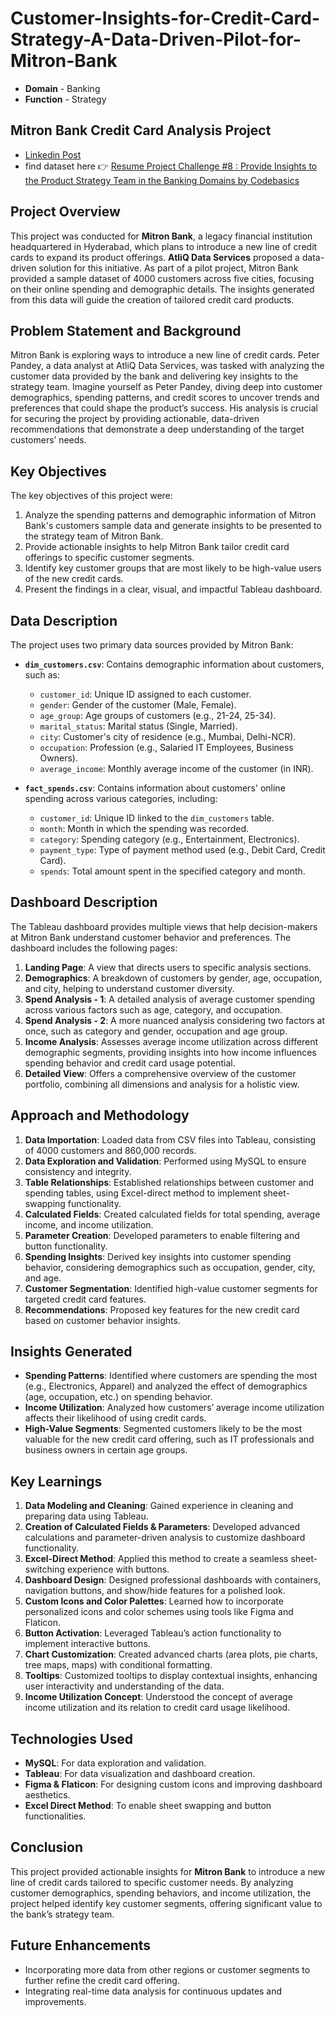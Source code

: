 # Customer-Insights-for-Credit-Card-Strategy-A-Data-Driven-Pilot-for-Mitron-Bank
- **Domain** - Banking
- **Function** - Strategy
## Mitron Bank Credit Card Analysis Project
-  [Linkedin Post]()
-  find dataset here 👉 [Resume Project Challenge #8 : Provide Insights to the Product Strategy Team in the Banking Domains by Codebasics](https://codebasics.io/challenge/codebasics-resume-project-challenge)
## Project Overview
This project was conducted for **Mitron Bank**, a legacy financial institution headquartered in Hyderabad, which plans to introduce a new line of credit cards to expand its product offerings. **AtliQ Data Services** proposed a data-driven solution for this initiative. As part of a pilot project, Mitron Bank provided a sample dataset of 4000 customers across five cities, focusing on their online spending and demographic details. The insights generated from this data will guide the creation of tailored credit card products.

## Problem Statement and Background
Mitron Bank is exploring ways to introduce a new line of credit cards. Peter Pandey, a data analyst at AtliQ Data Services, was tasked with analyzing the customer data provided by the bank and delivering key insights to the strategy team. Imagine yourself as Peter Pandey, diving deep into customer demographics, spending patterns, and credit scores to uncover trends and preferences that could shape the product’s success. His analysis is crucial for securing the project by providing actionable, data-driven recommendations that demonstrate a deep understanding of the target customers’ needs.

## Key Objectives
The key objectives of this project were:
1. Analyze the spending patterns and demographic information of Mitron Bank's customers sample data and generate insights to be presented to the strategy team of Mitron Bank.
2. Provide actionable insights to help Mitron Bank tailor credit card offerings to specific customer segments.
3. Identify key customer groups that are most likely to be high-value users of the new credit cards.
4. Present the findings in a clear, visual, and impactful Tableau dashboard.

## Data Description
The project uses two primary data sources provided by Mitron Bank:

- **`dim_customers.csv`**: Contains demographic information about customers, such as:
  - `customer_id`: Unique ID assigned to each customer.
  - `gender`: Gender of the customer (Male, Female).
  - `age_group`: Age groups of customers (e.g., 21-24, 25-34).
  - `marital_status`: Marital status (Single, Married).
  - `city`: Customer's city of residence (e.g., Mumbai, Delhi-NCR).
  - `occupation`: Profession (e.g., Salaried IT Employees, Business Owners).
  - `average_income`: Monthly average income of the customer (in INR).

- **`fact_spends.csv`**: Contains information about customers' online spending across various categories, including:
  - `customer_id`: Unique ID linked to the `dim_customers` table.
  - `month`: Month in which the spending was recorded.
  - `category`: Spending category (e.g., Entertainment, Electronics).
  - `payment_type`: Type of payment method used (e.g., Debit Card, Credit Card).
  - `spends`: Total amount spent in the specified category and month.

## Dashboard Description
The Tableau dashboard provides multiple views that help decision-makers at Mitron Bank understand customer behavior and preferences. The dashboard includes the following pages:

1. **Landing Page**: A view that directs users to specific analysis sections.
2. **Demographics**: A breakdown of customers by gender, age, occupation, and city, helping to understand customer diversity.
3. **Spend Analysis - 1**: A detailed analysis of average customer spending across various factors such as age, category, and occupation.
4. **Spend Analysis - 2**: A more nuanced analysis considering two factors at once, such as category and gender, occupation and age group.
5. **Income Analysis**: Assesses average income utilization across different demographic segments, providing insights into how income influences spending behavior and credit card usage potential.
6. **Detailed View**: Offers a comprehensive overview of the customer portfolio, combining all dimensions and analysis for a holistic view.

## Approach and Methodology
1. **Data Importation**: Loaded data from CSV files into Tableau, consisting of 4000 customers and 860,000 records.
2. **Data Exploration and Validation**: Performed using MySQL to ensure consistency and integrity.
3. **Table Relationships**: Established relationships between customer and spending tables, using Excel-direct method to implement sheet-swapping functionality.
4. **Calculated Fields**: Created calculated fields for total spending, average income, and income utilization.
5. **Parameter Creation**: Developed parameters to enable filtering and button functionality.
6. **Spending Insights**: Derived key insights into customer spending behavior, considering demographics such as occupation, gender, city, and age.
7. **Customer Segmentation**: Identified high-value customer segments for targeted credit card features.
8. **Recommendations**: Proposed key features for the new credit card based on customer behavior insights.

## Insights Generated
- **Spending Patterns**: Identified where customers are spending the most (e.g., Electronics, Apparel) and analyzed the effect of demographics (age, occupation, etc.) on spending behavior.
- **Income Utilization**: Analyzed how customers’ average income utilization affects their likelihood of using credit cards.
- **High-Value Segments**: Segmented customers likely to be the most valuable for the new credit card offering, such as IT professionals and business owners in certain age groups.

## Key Learnings
1. **Data Modeling and Cleaning**: Gained experience in cleaning and preparing data using Tableau.
2. **Creation of Calculated Fields & Parameters**: Developed advanced calculations and parameter-driven analysis to customize dashboard functionality.
3. **Excel-Direct Method**: Applied this method to create a seamless sheet-switching experience with buttons.
4. **Dashboard Design**: Designed professional dashboards with containers, navigation buttons, and show/hide features for a polished look.
5. **Custom Icons and Color Palettes**: Learned how to incorporate personalized icons and color schemes using tools like Figma and Flaticon.
6. **Button Activation**: Leveraged Tableau’s action functionality to implement interactive buttons.
7. **Chart Customization**: Created advanced charts (area plots, pie charts, tree maps, maps) with conditional formatting.
8. **Tooltips**: Customized tooltips to display contextual insights, enhancing user interactivity and understanding of the data.
9. **Income Utilization Concept**: Understood the concept of average income utilization and its relation to credit card usage likelihood.

## Technologies Used
- **MySQL**: For data exploration and validation.
- **Tableau**: For data visualization and dashboard creation.
- **Figma & Flaticon**: For designing custom icons and improving dashboard aesthetics.
- **Excel Direct Method**: To enable sheet swapping and button functionalities.

## Conclusion
This project provided actionable insights for **Mitron Bank** to introduce a new line of credit cards tailored to specific customer needs. By analyzing customer demographics, spending behaviors, and income utilization, the project helped identify key customer segments, offering significant value to the bank’s strategy team.

## Future Enhancements
- Incorporating more data from other regions or customer segments to further refine the credit card offering.
- Integrating real-time data analysis for continuous updates and improvements.

